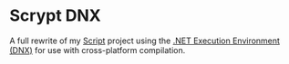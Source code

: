 # Scrypt DNX
A full rewrite of my [Script](https://github.com/d1srupt0r/scrypt) project 
using the [.NET Execution Environment (DNX)](http://bit.ly/1ZgvoeL) 
for use with cross-platform compilation.
